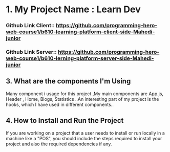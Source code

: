 # 1. My Project Name : Learn Dev

### Github Link Client:: https://github.com/programming-hero-web-course1/b610-learning-platform-client-side-Mahedi-junior

### Github Link Server:: https://github.com/programming-hero-web-course1/b610-lerning-platform-server-side-Mahedi-junior

## 3. What are the components I'm Using

Many component i usage for this project ,My main components are App.js, Header , Home, Blogs, Statistics ..An interesting part of my project is the hooks, which I have used in different components..

## 4. How to Install and Run the Project

If you are working on a project that a user needs to install or run locally in a machine like a "POS", you should include the steps required to install your project and also the required dependencies if any.

